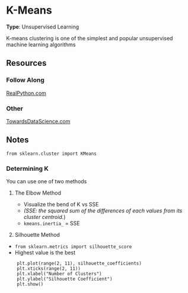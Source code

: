 # K-Means
**Type**: Unsupervised Learning

K-means clustering is one of the simplest and popular unsupervised machine learning algorithms
## Resources

### Follow Along
[RealPython.com](https://realpython.com/k-means-clustering-python/)

### Other
[TowardsDataScience.com](https://towardsdatascience.com/understanding-k-means-clustering-in-machine-learning-6a6e67336aa1#:~:text=K%2Dmeans%20clustering%20is%20one,known%2C%20or%20labelled%2C%20outcomes.)

## Notes

```
from sklearn.cluster import KMeans
```

### Determining K
You can use one of two methods

1. The Elbow Method
   - Visualize the bend of K vs SSE
   - _(SSE: the squared sum of the differences of each values from its cluster centroid._)
   - `kmeans.inertia_` = SSE
   
2. Silhouette Method
  - `from sklearn.metrics import silhouette_score`
  - Highest value is the best

```
    plt.plot(range(2, 11), silhouette_coefficients)
    plt.xticks(range(2, 11))
    plt.xlabel("Number of Clusters")
    plt.ylabel("Silhouette Coefficient")
    plt.show()
```